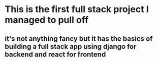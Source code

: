 # This is the first full stack project I managed to pull off

## it's not anything fancy but it has the basics of building a full stack app using django for backend and react for frontend
